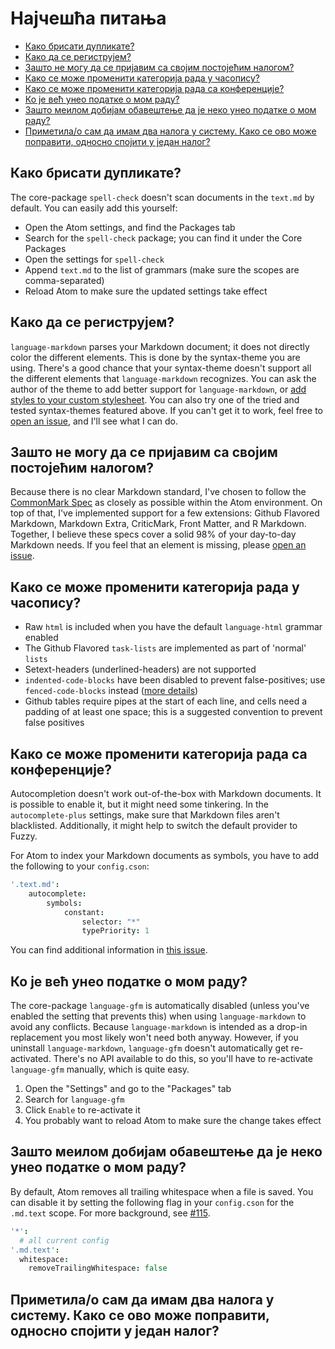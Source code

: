 # Најчешћа питања

- [Како брисати дупликате?](#како-брисати-дупликате)
- [Како да се региструјем?](#како-да-се-региструјем)
- [Зашто не могу да се пријавим са својим постојећим налогом?](#зашто-не-могу-да-се-пријавим-са-својим-постојећим-налогом)
- [Како се може променити категорија рада у часопису?](#како-се-може-променити-категорија-рада-у-часопису)
- [Како се може променити категорија рада са конференције?](#како-се-може-променити-категорија-рада-са-конференције)
- [Ко је већ унео податке о мом раду?](#ко-је-већ-унео-податке-о-мом-раду)
- [Зашто меилом добијам обавештење да је неко унео податке о мом раду?](#зашто-меилом-добијам-обавештење-да-је-неко-унео-податке-о-мом-раду)
- [Приметила/o сам да имам два налога у систему. Како се ово може поправити, односно спојити у један налог?](#приметила/o-сам-да-имам-два-налога-у-систему-како-се-ово-може-поправити-односно-спојити-у-један-налог)

## Како брисати дупликате?

The core-package `spell-check` doesn't scan documents in the `text.md` by default. You can easily add this yourself:

- Open the Atom settings, and find the Packages tab
- Search for the `spell-check` package; you can find it under the Core Packages
- Open the settings for `spell-check`
- Append `text.md` to the list of grammars (make sure the scopes are comma-separated)
- Reload Atom to make sure the updated settings take effect

## Како да се региструјем?

`language-markdown` parses your Markdown document; it does not directly color the different elements. This is done by the syntax-theme you are using. There's a good chance that your syntax-theme doesn't support all the different elements that `language-markdown` recognizes. You can ask the author of the theme to add better support for `language-markdown`, or [add styles to your custom stylesheet](http://flight-manual.atom.io/using-atom/sections/basic-customization/#style-tweaks). You can also try one of the tried and tested syntax-themes featured above. If you can't get it to work, feel free to [open an issue](https://github.com/burodepeper/language-markdown/issues/new/), and I'll see what I can do.

## Зашто не могу да се пријавим са својим постојећим налогом?

Because there is no clear Markdown standard, I've chosen to follow the [CommonMark Spec](http://spec.commonmark.org/) as closely as possible within the Atom environment. On top of that, I've implemented support for a few extensions: Github Flavored Markdown, Markdown Extra, CriticMark, Front Matter, and R Markdown. Together, I believe these specs cover a solid 98% of your day-to-day Markdown needs. If you feel that an element is missing, please [open an issue](https://github.com/burodepeper/language-markdown/issues/new/).

## Како се може променити категорија рада у часопису?

- Raw `html` is included when you have the default `language-html` grammar enabled
- The Github Flavored `task-lists` are implemented as part of 'normal' `lists`
- Setext-headers (underlined-headers) are not supported
- `indented-code-blocks` have been disabled to prevent false-positives; use `fenced-code-blocks` instead ([more details](https://github.com/burodepeper/language-markdown/issues/88#issuecomment-183344420))
- Github tables require pipes at the start of each line, and cells need a padding of at least one space; this is a suggested convention to prevent false positives

## Како се може променити категорија рада са конференције?

Autocompletion doesn't work out-of-the-box with Markdown documents. It is possible to enable it, but it might need some tinkering. In the `autocomplete-plus` settings, make sure that Markdown files aren't blacklisted. Additionally, it might help to switch the default provider to Fuzzy.

For Atom to index your Markdown documents as symbols, you have to add the following to your `config.cson`:

```coffee
'.text.md':
    autocomplete:
        symbols:
            constant:
                selector: "*"
                typePriority: 1
```

You can find additional information in [this issue](https://github.com/burodepeper/language-markdown/issues/150).

## Ко је већ унео податке о мом раду?

The core-package `language-gfm` is automatically disabled (unless you've enabled the setting that prevents this) when using `language-markdown` to avoid any conflicts. Because `language-markdown` is intended as a drop-in replacement you most likely won't need both anyway. However, if you uninstall `language-markdown`, `language-gfm` doesn't automatically get re-activated. There's no API available to do this, so you'll have to re-activate `language-gfm` manually, which is quite easy.

1. Open the "Settings" and go to the "Packages" tab
2. Search for `language-gfm`
3. Click `Enable` to re-activate it
4. You probably want to reload Atom to make sure the change takes effect

## Зашто меилом добијам обавештење да је неко унео податке о мом раду?

By default, Atom removes all trailing whitespace when a file is saved. You can disable it by setting the following flag in your `config.cson` for the `.md.text` scope. For more background, see [#115](https://github.com/burodepeper/language-markdown/issues/115).

```coffee
'*':
  # all current config
'.md.text':
  whitespace:
    removeTrailingWhitespace: false
```
## Приметила/o сам да имам два налога у систему. Како се ово може поправити, односно спојити у један налог?
